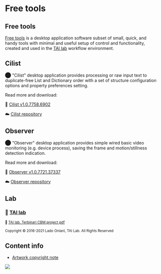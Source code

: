 <!--- ![alt text](https://github.com/ladooniani/tailab/blob/master/assets/tai_lab_terbinari_cbm_project_logo.png)

[<img alt="TAI Lab." width="59px" src="https://github.com/ladooniani/tailab/blob/master/assets/tai_lab_terbinari_cbm_project_logo.png" />](https://github.com/ladooniani/terbinari) 
 --->

 #  Free tools
 <!---
 ![alt text](https://github.com/ladooniani/resume-cv/blob/main/img/img0.jpg)
 --->
## Free tools

[Free tools](https://github.com/ladooniani/freetools/releases) is a desktop application software subset of small, quick, and handy tools with minimal and useful setup of control and functionality, created and used in the [TAI lab](https://ladooniani.github.io/tailab/) workflow environment.

## Cilist

⬤ "Cilist" desktop application provides processing or raw input text to duplicate-free List and Dictionary order with a set of structure configuration options and property preferences setting.

Read more and download: 

💾 [Cilist v1.0.7758.6902](https://github.com/ladooniani/freetools/releases/tag/1.0.7758.6902)

☁️ [Cilist repository](https://github.com/ladooniani/tailab-tools-cilist/tree/master)

## Observer

⬤ "Observer" desktop application provides simple wired basic video monitoring (e.g. device process), saving the frame and motion/stillness detection indication. 

Read more and download: 

💾 [Observer v1.0.7721.37337](https://github.com/ladooniani/freetools/releases/tag/1.0.7721.37337)

☁️ [Observer repository](https://github.com/ladooniani/tailab-tools-observer)

<!-- 

## 💖 Support project

Your donation will help expand independent research workflow, improve the laboratory environment, and speed up the conceptual strategy process, which leads to more involved research in frames of related technology, forming an educational platform for creative/intellectual collaboration and search for other references.

To support the project follow the donation link: 

<a href="https://www.paypal.com/cgi-bin/webscr?cmd=_s-xclick&hosted_button_id=GRGH6SL9EL72U">
  <img src="https://www.paypalobjects.com/en_US/i/btn/btn_donate_SM.gif" alt="Donate with PayPal" /><br><br>
</a>

--->

## Lab

### 🔬 [TAI lab](https://ladooniani.github.io/tailab/) 

<sub>📃 [TAI lab. Terbinari CBM project pdf](https://github.com/ladooniani/tailab/blob/master/docs/tai.pdf)<sub>

<sub>Copyright © 2016-2021 Lado Oniani, TAI Lab. All Rights Reserved<sub>

## Content info

- [Artwork copyright note]( https://github.com/ladooniani/resume-cv/blob/main/img/artwork.txt)

![](https://visitor-badge.laobi.icu/badge?page_id=ladooniani.freetools)
